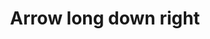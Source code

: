---
title: Arrow long down right
tags: ["arrow", "long", "down", "right", "direction", "movement", "diagonal"]
icon: arrow-long-down-right
svg: '<svg xmlns="http://www.w3.org/2000/svg" width="24" height="24" fill="none" viewBox="0 0 24 24" stroke-width="1.5" stroke-linecap="round" stroke-linejoin="round" stroke="currentColor"><path d="M19 13v6m0 0h-6m6 0L5 5"/></svg>'
---